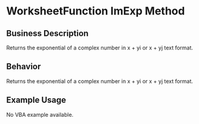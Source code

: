 # WorksheetFunction ImExp Method

## Business Description
Returns the exponential of a complex number in x + yi or x + yj text format.

## Behavior
Returns the exponential of a complex number in x + yi or x + yj text format.

## Example Usage
No VBA example available.